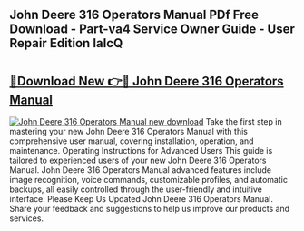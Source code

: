 ## John Deere 316 Operators Manual PDf Free Download - Part-va4 Service Owner Guide - User Repair Edition IaIcQ

# <h2><a href="http://bc93350.oget.top/?id=John+Deere+316+Operators+Manual">🔗Download New 👉🔴 John Deere 316 Operators Manual</a></h2>

[![John Deere 316 Operators Manual new download](https://i.imgur.com/5g1atiW.png)](http://bc93350.oget.top/?id=John+Deere+316+Operators+Manual)
Take the first step in mastering your new John Deere 316 Operators Manual with this comprehensive user manual, covering installation, operation, and maintenance. Operating Instructions for Advanced Users This guide is tailored to experienced users of your new John Deere 316 Operators Manual. John Deere 316 Operators Manual advanced features include image recognition, voice commands, customizable profiles, and automatic backups, all easily controlled through the user-friendly and intuitive interface. Please Keep Us Updated John Deere 316 Operators Manual. Share your feedback and suggestions to help us improve our products and services.
